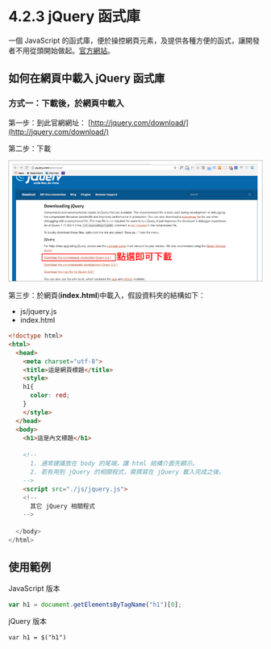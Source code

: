 # 4.2.3 jQuery 函式庫

一個 JavaScript 的函式庫，便於操控網頁元素，及提供各種方便的函式，讓開發者不用從頭開始做起。[官方網站](http://jquery.com/)。

## 如何在網頁中載入 jQuery 函式庫

### 方式一：下載後，於網頁中載入

第一步：到此官網網址： [http://jquery.com/download/](http://jquery.com/download/)

第二步：下載

![](/assets/jquery_download.png)

第三步：於網頁\(**index.html**\)中載入，假設資料夾的結構如下：

* js/jquery.js
* index.html

```html
<!doctype html>
<html>
  <head>
    <meta charset="utf-8">
    <title>這是網頁標題</title>
    <style>
    h1{
      color: red;
    }
    </style>
  </head>
  <body>
    <h1>這是內文標題</h1>

    <!--
      1. 通常建議放在 body 的尾端，讓 html 結構介面先顯示。
      2. 若有用到 jQuery 的相關程式，需撰寫在 jQuery 載入完成之後。
    -->
    <script src="./js/jquery.js">
    <!--
      其它 jQuery 相關程式
    -->

  </body>
</html>
```

## 使用範例

JavaScript 版本

```js
var h1 = document.getElementsByTagName("h1")[0];
```

jQuery 版本

```
var h1 = $("h1")
```



